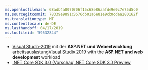 ```yaml
---
ms.openlocfilehash: 68adb4a8070706f15c68e86aafde9e0c7e75d5c0
ms.sourcegitcommit: 78339e9891c8676db01a6e81e9cb0cdaa280162f
ms.translationtype: MT
ms.contentlocale: de-DE
ms.lasthandoff: 04/17/2019
ms.locfileid: "59532844"
---
```

* <span data-ttu-id="475d0-101">[Visual Studio-2019](https://visualstudio.microsoft.com/vs/) mit der **ASP.NET und Webentwicklung** arbeitsauslastung</span><span class="sxs-lookup"><span data-stu-id="475d0-101">[Visual Studio 2019](https://visualstudio.microsoft.com/vs/) with the **ASP.NET and web development** workload</span></span>
* [<span data-ttu-id="475d0-102">.NET Core SDK 3.0 (Vorschau)</span><span class="sxs-lookup"><span data-stu-id="475d0-102">.NET Core SDK 3.0 Preview</span></span>](https://dotnet.microsoft.com/download/dotnet-core/3.0)
